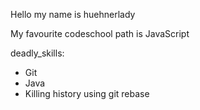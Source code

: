 Hello my name is huehnerlady

My favourite codeschool path is JavaScript

deadly_skills:
* Git
* Java
* Killing history using git rebase
